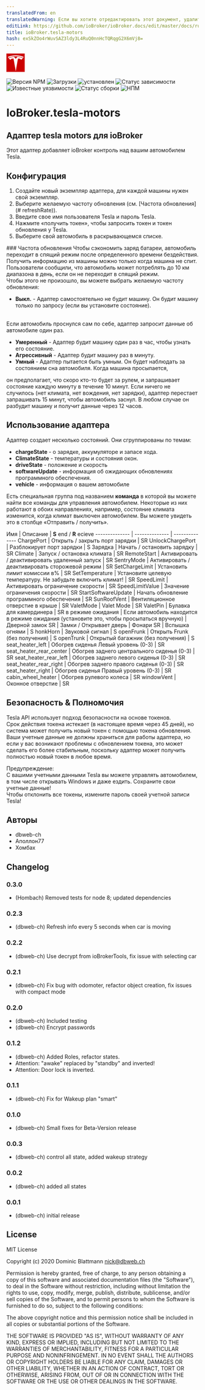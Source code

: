 ```yaml
---
translatedFrom: en
translatedWarning: Если вы хотите отредактировать этот документ, удалите поле «translationFrom», в противном случае этот документ будет снова автоматически переведен
editLink: https://github.com/ioBroker/ioBroker.docs/edit/master/docs/ru/adapterref/iobroker.tesla-motors/README.md
title: ioBroker.tesla-motors
hash: exSkZOo4rWuvSAZ3ldy3L4RuQ0nnHcTQRqgG2X6mVj8=
---
```

![Логотип](../../../en/adapterref/iobroker.tesla-motors/admin/tesla-motors.png)

![Версия NPM](http://img.shields.io/npm/v/iobroker.tesla-motors.svg)
![Загрузки](https://img.shields.io/npm/dm/iobroker.tesla-motors.svg)
![установлен](http://iobroker.live/badges/tesla-motors-installed.svg)
![Статус зависимости](https://img.shields.io/david/dbweb-ch/iobroker.tesla-motors.svg)
![Известные уязвимости](https://snyk.io/test/github/dbweb-ch/ioBroker.tesla-motors/badge.svg)
![Статус сборки](http://img.shields.io/travis/dbweb-ch/ioBroker.tesla-motors.svg)
![НПМ](https://nodei.co/npm/iobroker.tesla-motors.png?downloads=true)

# IoBroker.tesla-motors
## Адаптер tesla motors для ioBroker
Этот адаптер добавляет ioBroker контроль над вашим автомобилем Tesla.

## Конфигурация
1. Создайте новый экземпляр адаптера, для каждой машины нужен свой экземпляр.
2. Выберите желаемую частоту обновления (см. [Частота обновления] (# refreshRate)).
2. Введите свое имя пользователя Tesla и пароль Tesla.
3. Нажмите «получить токен», чтобы запросить токен и токен обновления у Tesla.
4. Выберите свой автомобиль в раскрывающемся списке.

###<a name="refreshRate"></a> Частота обновления
Чтобы сэкономить заряд батареи, автомобиль переходит в спящий режим после определенного времени бездействия.<br /> Получить информацию из машины можно только когда машина не спит.<br /> Пользователи сообщили, что автомобиль может потреблять до 10 км диапазона в день, если он не переходит в спящий режим.<br /> Чтобы этого не произошло, вы можете выбрать желаемую частоту обновления:

* **Выкл.** - Адаптер самостоятельно не будит машину. Он будит машину только по запросу (если вы установите состояние).

<br />Если автомобиль проснулся сам по себе, адаптер запросит данные об автомобиле один раз.

* **Умеренный** - Адаптер будит машину один раз в час, чтобы узнать его состояние.
* **Агрессивный** - Адаптер будит машину раз в минуту.
* **Умный** - Адаптер пытается быть умным. Он будет наблюдать за состоянием сна автомобиля. Когда машина просыпается,

он предполагает, что скоро кто-то будет за рулем, и запрашивает состояние каждую минуту в течение 10 минут.
Если ничего не случилось (нет климата, нет вождения, нет зарядки), адаптер перестает запрашивать 15 минут, чтобы автомобиль заснул. В любом случае он разбудит машину и получит данные через 12 часов.

## Использование адаптера
Адаптер создает несколько состояний. Они сгруппированы по темам:

* **chargeState** - о зарядке, аккумуляторе и запасе хода.
* **ClimateState** - температуры и состояния окон.
* **driveState** - положение и скорость
* **softwareUpdate** - информация об ожидающих обновлениях программного обеспечения.
* **vehicle** - информация о вашем автомобиле

Есть специальная группа под названием **команда** в которой вы можете найти все команды для управления автомобилем.
Некоторые из них работают в обоих направлениях, например, состояние климата изменится, когда климат выключен автомобилем. Вы можете увидеть это в столбце «Отправить / получить».

Имя | Описание | **S** end / **R** ecieve -------------- | -------------- | -------------- ChargePort | Открыть / закрыть порт зарядки | SR UnlockChargePort | Разблокирует порт зарядки | S Зарядка | Начать / остановить зарядку | SR Climate | Запуск / остановка климата | SR RemoteStart | Активировать / деактивировать удаленный запуск | SR SentryMode | Активировать / деактивировать сторожевой режим | SR SetChargeLimit | Установить лимит комиссии в% | SR SetTemperature | Установите целевую температуру. Не забудьте включить климат! | SR SpeedLimit | Активировать ограничение скорости | SR SpeedLimitValue | Значение ограничения скорости | SR StartSoftwareUpdate | Начать обновление программного обеспечения | SR SunRoofVent | Вентиляционное отверстие в крыше | SR ValetMode | Valet Mode | SR ValetPin | Булавка для камердинера | SR в режиме ожидания | Если автомобиль находится в режиме ожидания (установите это, чтобы просыпаться вручную) | Дверной замок SR | Замки / Открывает дверь | Фонари SR | Вспышка огнями | S honkHorn | Звуковой сигнал | S openFrunk | Открыть Frunk (без получения) | S openTrunk | Открытый багажник (без получения) | S seat_heater_left | Обогрев сиденья Левый уровень (0-3) | SR seat_heater_rear_center | Обогрев заднего центрального сиденья (0-3) | SR seat_heater_rear_left | Обогрев заднего левого сиденья (0-3) | SR seat_heater_rear_right | Обогрев заднего правого сиденья (0-3) | SR seat_heater_right | Обогрев сиденья Правый уровень (0-3) | SR cabin_wheel_heater | Обогрев рулевого колеса | SR windowVent | Оконное отверстие | SR

## Безопасность &amp; Полномочия
Tesla API использует подход безопасности на основе токенов.<br /> Срок действия токена истекает (в настоящее время через 45 дней), но система может получить новый токен с помощью токена обновления.<br /> Ваши учетные данные не должны храниться для работы адаптера, но если у вас возникают проблемы с обновлением токена, это может сделать его более стабильным, поскольку адаптер может получить полностью новый токен в любое время.<br /><aside class="warning"> Предупреждение:<br /> С вашими учетными данными Tesla вы можете управлять автомобилем, в том числе открывать Windows и даже ездить. Сохраните свои учетные данные!<br /> Чтобы отклонить все токены, измените пароль своей учетной записи Tesla!</aside>

## Авторы
* dbweb-ch
* Аполлон77
* Хомбах

## Changelog
### 0.3.0
* (Hombach) Removed tests for node 8; updated dependencies
### 0.2.3
* (dbweb-ch) Refresh info every 5 seconds when car is moving
### 0.2.2
* (dbweb-ch) Use decrypt from ioBrokerTools, fix issue with selecting car
### 0.2.1
* (dbweb-ch) Fix bug with odomoter, refactor object creation, fix issues with compact mode
### 0.2.0
* (dbweb-ch) Included testing
* (dbweb-ch) Encrypt passwords
### 0.1.2
* (dbweb-ch) Added Roles, refactor states. 
* Attention: "awake" replaced by "standby" and inverted!
* Attention: Door lock is inverted.
### 0.1.1
* (dbweb-ch) Fix for Wakeup plan "smart"
### 0.1.0
* (dbweb-ch) Small fixes for Beta-Version release
### 0.0.3
* (dbweb-ch) control all state, added wakeup strategy
### 0.0.2
* (dbweb-ch) added all states
### 0.0.1
* (dbweb-ch) initial release

## License
MIT License

Copyright (c) 2020 Dominic Blattmann <nick@dbweb.ch>

Permission is hereby granted, free of charge, to any person obtaining a copy
of this software and associated documentation files (the "Software"), to deal
in the Software without restriction, including without limitation the rights
to use, copy, modify, merge, publish, distribute, sublicense, and/or sell
copies of the Software, and to permit persons to whom the Software is
furnished to do so, subject to the following conditions:

The above copyright notice and this permission notice shall be included in all
copies or substantial portions of the Software.

THE SOFTWARE IS PROVIDED "AS IS", WITHOUT WARRANTY OF ANY KIND, EXPRESS OR
IMPLIED, INCLUDING BUT NOT LIMITED TO THE WARRANTIES OF MERCHANTABILITY,
FITNESS FOR A PARTICULAR PURPOSE AND NONINFRINGEMENT. IN NO EVENT SHALL THE
AUTHORS OR COPYRIGHT HOLDERS BE LIABLE FOR ANY CLAIM, DAMAGES OR OTHER
LIABILITY, WHETHER IN AN ACTION OF CONTRACT, TORT OR OTHERWISE, ARISING FROM,
OUT OF OR IN CONNECTION WITH THE SOFTWARE OR THE USE OR OTHER DEALINGS IN THE
SOFTWARE.